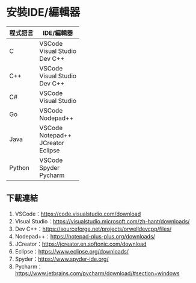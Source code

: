 # 安裝IDE/編輯器

| 程式語言 | IDE/編輯器 | 
| ------- | -----  |
| C       | VSCode<br />Visual Studio<br />Dev C++ | 
| C++     | VSCode<br />Visual Studio<br />Dev C++ | 
| C#      | VSCode<br />Visual Studio | 
| Go      | VSCode<br />Nodepad++ | 
| Java    | VSCode<br />Notepad++<br />JCreator<br />Eclipse | 
| Python  | VSCode<br />Spyder<br />Pycharm | 

## 下載連結

1. VSCode：<https://code.visualstudio.com/download>
2. Visual Studio：<https://visualstudio.microsoft.com/zh-hant/downloads/>
3. Dev C++：<https://sourceforge.net/projects/orwelldevcpp/files/>
4. Nodepad++：<https://notepad-plus-plus.org/downloads/>
5. JCreator：<https://jcreator.en.softonic.com/download>
6. Eclipse：<https://www.eclipse.org/downloads/>
7. Spyder：<https://www.spyder-ide.org/>
8. Pycharm：<https://www.jetbrains.com/pycharm/download/#section=windows>